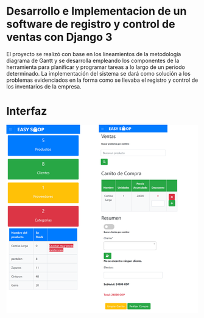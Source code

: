 # Desarrollo e Implementacion de un software de registro y control de ventas con Django 3
El proyecto se realizó con base en los lineamientos de la metodología diagrama de Gantt y se desarrolla empleando los componentes de la herramienta para planificar y programar tareas a lo largo de un periodo determinado. La implementación del sistema se dará como solución a los problemas evidenciados en la forma como se llevaba el registro y control de los inventarios de la empresa.

# Interfaz

![alt text](https://raw.githubusercontent.com/rstart18/Desarrollo-e-Implementaci-n-de-un-software-de-registro-y-control-de-ventas-con-Django-3/master/INVENTAR.IO/curso_django/curso_django/uploads/img/logo/PANTALLAZO1.png)

